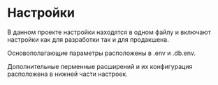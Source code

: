 # Настройки

В данном проекте настройки находятся в одном файлу и включают настройки как для разработки так и для продакшена.

Основополагающие параметры расположены в .env и .db.env.

Дополнительные перменные расширений и их конфигурация расположена в нижней части настроек.